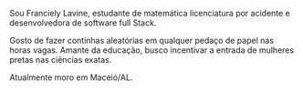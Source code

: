 Sou Franciely Lavine, estudante de matemática licenciatura por acidente e desenvolvedora de software full Stack.

Gosto de fazer continhas aleatórias em qualquer pedaço de papel nas horas vagas. Amante da educação, busco incentivar a entrada de mulheres pretas nas ciências exatas.

Atualmente moro em Maceió/AL.
